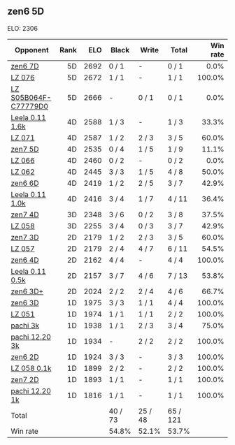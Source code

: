 ## zen6 5D ##

ELO: 2306

Opponent | Rank | ELO | Black | Write | Total | Win rate
---------|-----:|----:|-------|-------|-------|-------:
[zen6 7D](zen6%207D.md) | 5D | 2692 | 0 / 1 | - | 0 / 1 | 0.0%
[LZ 076](LZ%20076.md) | 5D | 2672 | 1 / 1 | - | 1 / 1 | 100.0%
[LZ S05B064F-C77779D0](LZ%20S05B064F-C77779D0.md) | 5D | 2666 | - | 0 / 1 | 0 / 1 | 0.0%
[Leela 0.11 1.6k](Leela%200.11%201.6k.md) | 4D | 2588 | 1 / 3 | - | 1 / 3 | 33.3%
[LZ 071](LZ%20071.md) | 4D | 2587 | 1 / 2 | 2 / 3 | 3 / 5 | 60.0%
[zen7 5D](zen7%205D.md) | 4D | 2535 | 0 / 4 | 1 / 5 | 1 / 9 | 11.1%
[LZ 066](LZ%20066.md) | 4D | 2460 | 0 / 2 | - | 0 / 2 | 0.0%
[LZ 062](LZ%20062.md) | 4D | 2445 | 3 / 3 | 1 / 5 | 4 / 8 | 50.0%
[zen6 6D](zen6%206D.md) | 4D | 2419 | 1 / 2 | 2 / 5 | 3 / 7 | 42.9%
[Leela 0.11 1.0k](Leela%200.11%201.0k.md) | 4D | 2416 | 3 / 4 | 1 / 7 | 4 / 11 | 36.4%
[zen7 4D](zen7%204D.md) | 3D | 2348 | 3 / 6 | 0 / 2 | 3 / 8 | 37.5%
[LZ 058](LZ%20058.md) | 3D | 2255 | 3 / 4 | 0 / 3 | 3 / 7 | 42.9%
[zen7 3D](zen7%203D.md) | 2D | 2179 | 1 / 2 | 2 / 3 | 3 / 5 | 60.0%
[LZ 057](LZ%20057.md) | 2D | 2179 | 2 / 4 | 4 / 7 | 6 / 11 | 54.5%
[zen6 4D](zen6%204D.md) | 2D | 2162 | 4 / 4 | - | 4 / 4 | 100.0%
[Leela 0.11 0.5k](Leela%200.11%200.5k.md) | 2D | 2157 | 3 / 7 | 4 / 6 | 7 / 13 | 53.8%
[zen6 3D+](zen6%203D+.md) | 2D | 2024 | 2 / 2 | 2 / 4 | 4 / 6 | 66.7%
[zen6 3D](zen6%203D.md) | 1D | 1975 | 3 / 3 | 1 / 1 | 4 / 4 | 100.0%
[LZ 051](LZ%20051.md) | 1D | 1974 | 1 / 1 | 1 / 1 | 2 / 2 | 100.0%
[pachi 3k](pachi%203k.md) | 1D | 1938 | 1 / 1 | 2 / 3 | 3 / 4 | 75.0%
[pachi 12.20 3k](pachi%2012.20%203k.md) | 1D | 1934 | - | 2 / 2 | 2 / 2 | 100.0%
[zen6 2D](zen6%202D.md) | 1D | 1924 | 3 / 3 | - | 3 / 3 | 100.0%
[LZ 058 0.1k](LZ%20058%200.1k.md) | 1D | 1899 | 2 / 2 | - | 2 / 2 | 100.0%
[zen7 2D](zen7%202D.md) | 1D | 1893 | 1 / 1 | - | 1 / 1 | 100.0%
[pachi 12.20 1k](pachi%2012.20%201k.md) | 1D | 1816 | 1 / 1 | - | 1 / 1 | 100.0%
Total | | | 40 / 73 | 25 / 48 | 65 / 121 | 
Win rate| | | 54.8% | 52.1% | 53.7% | 
